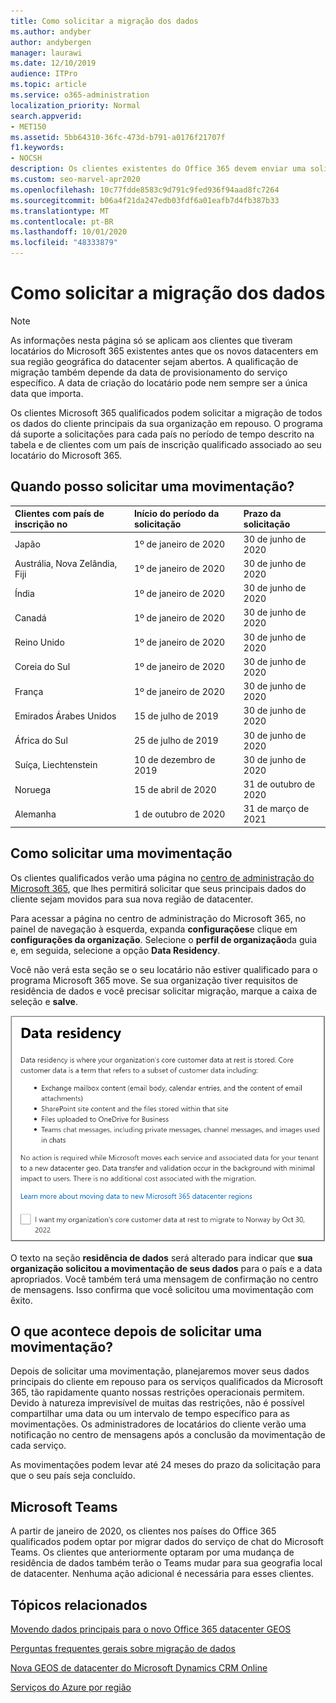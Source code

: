 ```yaml
---
title: Como solicitar a migração dos dados
ms.author: andyber
author: andybergen
manager: laurawi
ms.date: 12/10/2019
audience: ITPro
ms.topic: article
ms.service: o365-administration
localization_priority: Normal
search.appverid:
- MET150
ms.assetid: 5bb64310-36fc-473d-b791-a0176f21707f
f1.keywords:
- NOCSH
description: Os clientes existentes do Office 365 devem enviar uma solicitação antes do prazo final para que seu país tenha seus dados de serviços do Microsoft 365 movidos para a nova geografia.
ms.custom: seo-marvel-apr2020
ms.openlocfilehash: 10c77fdde8583c9d791c9fed936f94aad8fc7264
ms.sourcegitcommit: b06a4f21da247edb03fdf6a01eafb7d4fb387b33
ms.translationtype: MT
ms.contentlocale: pt-BR
ms.lasthandoff: 10/01/2020
ms.locfileid: "48333879"
---
```

# <a name="how-to-request-your-data-move"></a>Como solicitar a migração dos dados

> [!NOTE]
> As informações nesta página só se aplicam aos clientes que tiveram locatários do Microsoft 365 existentes antes que os novos datacenters em sua região geográfica do datacenter sejam abertos. A qualificação de migração também depende da data de provisionamento do serviço específico.  A data de criação do locatário pode nem sempre ser a única data que importa.
  
Os clientes Microsoft 365 qualificados podem solicitar a migração de todos os dados do cliente principais da sua organização em repouso.  O programa dá suporte a solicitações para cada país no período de tempo descrito na tabela e de clientes com um país de inscrição qualificado associado ao seu locatário do Microsoft 365.
  
## <a name="when-can-i-request-a-move"></a>Quando posso solicitar uma movimentação?

|**Clientes com país de inscrição no**|**Início do período da solicitação**|**Prazo da solicitação**|
|:-----|:-----|:-----|
|Japão  <br/> |1º de janeiro de 2020  <br/> |30 de junho de 2020  <br/> |
|Austrália, Nova Zelândia, Fiji  <br/> |1º de janeiro de 2020  <br/> |30 de junho de 2020  <br/> |
|Índia  <br/> |1º de janeiro de 2020  <br/> |30 de junho de 2020  <br/> |
|Canadá  <br/> |1º de janeiro de 2020  <br/> |30 de junho de 2020  <br/> |
|Reino Unido  <br/> |1º de janeiro de 2020  <br/> |30 de junho de 2020  <br/> |
|Coreia do Sul  <br/> |1º de janeiro de 2020  <br/> |30 de junho de 2020  <br/> |
|França  <br/> |1º de janeiro de 2020  <br/> |30 de junho de 2020  <br/> |
|Emirados Árabes Unidos  <br/> |15 de julho de 2019  <br/> |30 de junho de 2020  <br/> |
|África do Sul  <br/> |25 de julho de 2019  <br/> |30 de junho de 2020  <br/> |
|Suíça, Liechtenstein  <br/> |10 de dezembro de 2019  <br/> |30 de junho de 2020  <br/> |
|Noruega  <br/> |15 de abril de 2020  <br/> |31 de outubro de 2020  <br/> |
|Alemanha  <br/> |1 de outubro de 2020  <br/> |31 de março de 2021  <br/> |

## <a name="how-to-request-a-move"></a>Como solicitar uma movimentação

Os clientes qualificados verão uma página no [centro de administração do Microsoft 365](https://aka.ms/365admin), que lhes permitirá solicitar que seus principais dados do cliente sejam movidos para sua nova região de datacenter.  
  
Para acessar a página no centro de administração do Microsoft 365, no painel de navegação à esquerda, expanda **configurações**e clique em **configurações da organização**.
Selecione o **perfil de organização**da guia e, em seguida, selecione a opção **Data Residency**.
  
Você não verá esta seção se o seu locatário não estiver qualificado para o programa Microsoft 365 move.  Se sua organização tiver requisitos de residência de dados e você precisar solicitar migração, marque a caixa de seleção e **salve**.
  
![Tela de aceitação de data center](../media/dataresidencyflyoutae.jpg)
  
O texto na seção **residência de dados** será alterado para indicar que **sua organização solicitou a movimentação de seus dados** para o país e a data apropriados. Você também terá uma mensagem de confirmação no centro de mensagens. Isso confirma que você solicitou uma movimentação com êxito. 
  
## <a name="what-happens-after-requesting-a-move"></a>O que acontece depois de solicitar uma movimentação?

Depois de solicitar uma movimentação, planejaremos mover seus dados principais do cliente em repouso para os serviços qualificados da Microsoft 365, tão rapidamente quanto nossas restrições operacionais permitem. Devido à natureza imprevisível de muitas das restrições, não é possível compartilhar uma data ou um intervalo de tempo específico para as movimentações. Os administradores de locatários do cliente verão uma notificação no centro de mensagens após a conclusão da movimentação de cada serviço.
  
As movimentações podem levar até 24 meses do prazo da solicitação para que o seu país seja concluído.
  
## <a name="microsoft-teams"></a>Microsoft Teams

A partir de janeiro de 2020, os clientes nos países do Office 365 qualificados podem optar por migrar dados do serviço de chat do Microsoft Teams.  Os clientes que anteriormente optaram por uma mudança de residência de dados também terão o Teams mudar para sua geografia local de datacenter.  Nenhuma ação adicional é necessária para esses clientes.

## <a name="related-topics"></a>Tópicos relacionados

[Movendo dados principais para o novo Office 365 datacenter GEOS](moving-data-to-new-datacenter-geos.md)

[Perguntas frequentes gerais sobre migração de dados](data-move-faq.md)

[Nova GEOS de datacenter do Microsoft Dynamics CRM Online](https://go.microsoft.com/fwlink/p/?Linkid=615924)
  
[Serviços do Azure por região](https://azure.microsoft.com/regions/)
  

